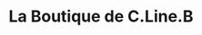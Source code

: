 ---
title: "La Boutique de C.Line.B"
url: /saint-remy-de-provence/la-boutique-de-c-line-b/
shop: décoration intérieure
---
